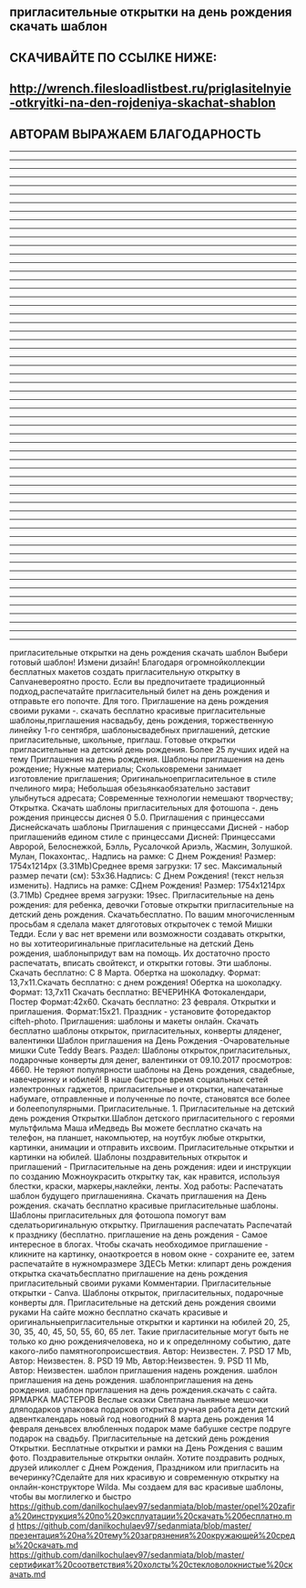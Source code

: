 пригласительные открытки на день рождения скачать шаблон
--------------------------------------------------
СКАЧИВАЙТЕ ПО ССЫЛКЕ НИЖЕ:
--------------------------------------------------
http://wrench.filesloadlistbest.ru/priglasitelnyie-otkryitki-na-den-rojdeniya-skachat-shablon
--------------------------------------------------
АВТОРАМ ВЫРАЖАЕМ БЛАГОДАРНОСТЬ
--------------------------------------------------
--------------------------------------------------
--------------------------------------------------
--------------------------------------------------
--------------------------------------------------
--------------------------------------------------
--------------------------------------------------
--------------------------------------------------
--------------------------------------------------
--------------------------------------------------
--------------------------------------------------
--------------------------------------------------
--------------------------------------------------
--------------------------------------------------
--------------------------------------------------
--------------------------------------------------
--------------------------------------------------
--------------------------------------------------
--------------------------------------------------
--------------------------------------------------
--------------------------------------------------
--------------------------------------------------
--------------------------------------------------
--------------------------------------------------
--------------------------------------------------
--------------------------------------------------
--------------------------------------------------
--------------------------------------------------
--------------------------------------------------
--------------------------------------------------
--------------------------------------------------
--------------------------------------------------
--------------------------------------------------
--------------------------------------------------
--------------------------------------------------
--------------------------------------------------
--------------------------------------------------
--------------------------------------------------
--------------------------------------------------
--------------------------------------------------
--------------------------------------------------
--------------------------------------------------
--------------------------------------------------
--------------------------------------------------
--------------------------------------------------
--------------------------------------------------
--------------------------------------------------
--------------------------------------------------
--------------------------------------------------
--------------------------------------------------
--------------------------------------------------
--------------------------------------------------
--------------------------------------------------
--------------------------------------------------
--------------------------------------------------
--------------------------------------------------
--------------------------------------------------
--------------------------------------------------
--------------------------------------------------
пригласительные открытки на день рождения скачать шаблон Выбери готовый шаблон!  Измени дизайн!  Благодаря огромнойколлекции бесплатных макетов создать пригласительную открытку в Canvaневероятно просто.  Если вы предпочитаете традиционный подход,распечатайте пригласительный билет на день рождения и отправьте его попочте. Для того. Приглашение на день рождения своими руками -. скачать бесплатно красивые пригласительные шаблоны,приглашения насвадьбу, день рождения, торжественную линейку 1-го сентября, шаблонысвадебных приглашений, детские пригласительные, школьные, приглаш. Готовые открытки пригласительные на детский день рождения. Более 25 лучших идей на тему Приглашения на день рождения. Шаблоны приглашения на день рождение; Нужные материалы; Скольковремени занимает изготовление приглашения; Оригинальноепригласительное в стиле пчелиного мира; Небольшая обезьянкаобязательно заставит улыбнуться адресата; Современные технологии немешают творчеству; Открытка. Скачать шаблоны пригласительных для фотошопа -. день рождения принцессы диснея 0 5.0. Приглашения с принцессами Диснейскачать шаблоны Приглашения с принцессами Дисней - набор приглашенийв едином стиле с принцессами Дисней: Принцессами Авророй, Белоснежкой, Бэлль, Русалочкой Ариэль, Жасмин, Золушкой. Мулан, Покахонтас,. Надпись на рамке: С Днем Рождения! Размер: 1754x1214px (3.31Mb)Среднее время загрузки: 17 sec. Максимальный размер печати (см): 53x36.Надпись: С Днем Рождения! (текст нельзя изменить). Надпись на рамке: СДнем Рождения! Размер: 1754x1214px (3.71Mb) Среднее время загрузки: 19sec. Пригласительные на день рождения: для ребенка, девочки
Готовые открытки пригласительные на детский день рождения. Скачатьбесплатно. По вашим многочисленным просьбам я сделала макет дляготовых открыточек с темой Мишки Тедди. Если у вас нет времени или возможности создавать открытки, но вы хотитеоригинальные пригласительные на детский День рождения, шаблоныпридут вам на помощь. Их достаточно просто распечатать, вписать свойтекст, и открытки готовы. Эти шаблоны. Скачать бесплатно: С 8 Марта. Обертка на шоколадку. Формат: 13,7x11.Скачать бесплатно: с днем рождения! Обертка на шоколадку. Формат: 13,7x11  Скачать бесплатно: ВЕЧЕРИНКА Фотокалендари, Постер Формат:42х60. Скачать бесплатно: 23 февраля. Открытки и приглашения. Формат:15х21. Праздник - установите фоторедактор cifteh-photo. Приглашения: шаблоны и макеты онлайн. Скачать бесплатно шаблоны открыток, пригласительных, конверты дляденег, валентинки  Шаблон приглашения на День Рождения -Очаровательные мишки  Cute Teddy Bears. Раздел: Шаблоны открыток,пригласительных, подарочные конверты для денег, валентинки от 09.10.2017  просмотров: 4660. Не теряют популярности шаблоны на День рождения, свадебные, навечеринку и юбилей!  В наше быстрое время социальных сетей иэлектронных гаджетов, пригласительные и открытки, напечатанные набумаге, отправленные и полученные по почте, становятся все более и болеепопулярными. Пригласительные. 1. Пригласительные на детский день рождения Открытки.Шаблон детского пригласительного с героями мультфильма Маша иМедведь  Вы можете бесплатно скачать на телефон, на планшет, накомпьютер, на ноутбук любые открытки, картинки, анимации и отправить ихсвоим. Пригласительные открытки и картинки на юбилей. Шаблоны поздравительных открыток и приглашений  -
Пригласительные на день рождения: идеи и инструкции по созданию Можноукрасить открытку так, как нравится, используя блестки, краски, маркеры,наклейки, ленты. Ход работы: Распечатать шаблон будущего приглашенияна. Скачать приглашения на День рождения. скачать бесплатно красивые пригласительные шаблоны. Шаблоны пригласительных для фотошопа помогут вам сделатьоригинальную открытку. Приглашения распечатать Распечатай к празднику (бесплатно. приглашение на день рождения - Самое интересное в блогах. Чтобы скачать необходимое приглашение - кликните на картинку, онаоткроется в новом окне - сохраните ее, затем распечатайте в нужномразмере ЗДЕСЬ  Метки: клипарт день рождения открытка скачатьбесплатно приглашение на день рождения пригласительный своими руками Комментарии. Пригласительные открытки - Canva. Шаблоны открыток, пригласительных, подарочные конверты для. Пригласительные на детский день рождения своими руками
На сайте можно бесплатно скачать красивые и оригинальныепригласительные открытки и картинки на юбилей 20, 25, 30, 35, 40, 45, 50, 55, 60, 65 лет. Такие пригласительные могут быть не только ко дню рождениячеловека, но и к определнному событию, дате какого-либо памятногопроисшествия. Автор: Неизвестен. 7. PSD  17 Mb, Автор: Неизвестен. 8. PSD  19 Mb, Автор:Неизвестен. 9. PSD  11 Mb, Автор: Неизвестен. шаблон приглашения надень рождения. шаблон приглашения на день рождения. шаблонприглашения на день рождения. шаблон приглашения на день рождения.скачать с сайта. ЯРМАРКА МАСТЕРОВ Веслые сказки Светлана льняные мешочки дляподарков упаковка подарков открытка ручная работа дети детский адвенткалендарь новый год новогодний 8 марта день рождения 14 февраля деньвсех влюбленных подарок маме бабушке сестре подруге подарок на свадьбу. Пригласительные на детский день рождения Открытки. Бесплатные открытки и рамки на День Рождения с вашим фото. Поздравительные открытки онлайн. Хотите поздравить родных, друзей иликоллег с Днем Рождения, Праздником или пригласить на вечеринку?Сделайте для них красивую и современную открытку на онлайн-конструкторе Wilda. Мы создаем для вас красивые шаблоны, чтобы вы моглилегко и быстро
https://github.com/danilkochulaev97/sedanmiata/blob/master/opel%20zafira%20инструкция%20по%20эксплуатации%20скачать%20бесплатно.md
https://github.com/danilkochulaev97/sedanmiata/blob/master/презентация%20на%20тему%20загрязнения%20окружающей%20среды%20скачать.md
https://github.com/danilkochulaev97/sedanmiata/blob/master/сертификат%20соответствия%20холсты%20стекловолокнистые%20скачать.md
